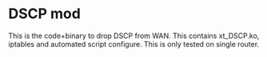 # DSCP mod
This is the code+binary to drop DSCP from WAN.
This contains xt_DSCP.ko, iptables and automated script configure.
This is only tested on single router.

